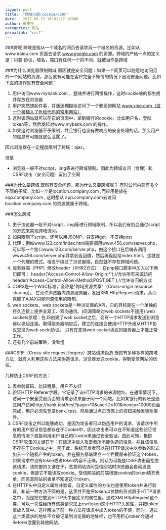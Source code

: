 ```yaml
---
layout: post
title:  "跨域问题/cookie/CSRF"
date:   2017-06-23 16:01:27 +0800
author: 皮皮莎
categories: 网站
permalink: "csrf"
---
```


###跨域
跨域是指从一个域名的网页去请求另一个域名的资源。比如从www.baidu.com 页面去请求 www.google.com 的资源。跨域的严格一点的定义是：只要 协议，域名，端口有任何一个的不同，就被当作是跨域

###为什么浏览器限制跨域
原因就是安全问题：如果一个网页可以随意地访问另外一个网站的资源，那么就有可能在客户完全不知情的情况下出现安全问题。比如下面的操作就有安全问题：

1. 用户访问www.mybank.com ，登陆并进行网银操作，这时cookie啥的都生成并存放在浏览器
2. 用户突然想起件事，并迷迷糊糊地访问了一个邪恶的网站 www.xiee.com（或一个被植入了危险代码的常用网站）
3. 这时该网站就可以在它的页面中，拿到银行的cookie，比如用户名，登陆token等，然后发起对www.mybank.com 的操作。
4. 如果这时浏览器不予限制，并且银行也没有做响应的安全处理的话，那么用户的信息有可能就这么泄露了。

因此浏览器在一定程度限制了跨域：ajax。

但是

* 浏览器一般不对script，img等进行跨域限制。因此为跨域访问（合理）和CSRF攻击（安全问题）留出了空间

###为什么要跨域
既然有安全问题，那为什么又要跨域呢？ 有时公司内部有多个不同的子域，比如一个是location.company.com ,而应用是放在app.company.com , 这时想从 app.company.com去访问 location.company.com 的资源就属于跨域。

###怎么跨域
1. 由于浏览器一般不对script，img等进行跨域限制，所以我们有机会通过script的方式来实现跨域访问。
2. 如果限制了script，还可以用JSONP，只支持get，不支持post
3. 代理：例如www.123.com/index.html需要调用www.456.com/server.php，可以写一个接口www.123.com/server.php，由这个接口在后端去调用www.456.com/server.php并拿到返回值，然后再返回给index.html，这就是一个代理的模式。相当于绕过了浏览器端，自然就不存在跨域问题。
4. 服务器端（PHP）修改header（XHR2方式）：
在php接口脚本中加入以下两句即可：
header('Access-Control-Allow-Origin:*');//允许所有来源访问
header('Access-Control-Allow-Method:POST,GET');//允许访问的方式
5. CORS是一个W3C标准，全称是"跨域资源共享"（Cross-origin resource sharing）。
它允许浏览器向跨源服务器，发出XMLHttpRequest请求，从而克服了AJAX只能同源使用的限制。
6. web sockets。web sockets是一种浏览器的API，它的目标是在一个单独的持久连接上提供全双工、双向通信。(同源策略对web sockets不适用)
web sockets原理：在JS创建了web socket之后，会有一个HTTP请求发送到浏览器以发起连接。取得服务器响应后，建立的连接会使用HTTP升级从HTTP协议交换为web sockt协议。
只有在支持web socket协议的服务器上才能正常工作。
7. 还有几个前端策略，没看懂

###CSRF（Cross-site request forgery）跨站请求伪造
既然有多种多样的跨域方法，就有人利用这些方法来伪造请求，浏览器发送cookie，得到受信网站的信任。

几种防止CSRF的方法：

1. 表单验证码。比较粗暴，用户不友好
2.  验证HTTP Referer字段。它记录了该HTTP请求的来源地址。在通常情况下，访问一个安全受限页面的请求必须来自于同一个网站。比如某银行的转账是通过用户访问http://bank.test/test?page=10&userID=101&money=10000页面完成，用户必须先登录bank. test，然后通过点击页面上的按钮来触发转账事件。
3.  CSRF攻击之所以能够成功，是因为攻击者可以伪造用户的请求，该请求中所有的用户验证信息都存在于Cookie中，因此攻击者可以在不知道这些验证信息的情况下直接利用用户自己的Cookie来通过安全验证。由此可知，抵御CSRF攻击的关键在于：在请求中放入攻击者所不能伪造的信息，并且该信息不存在于Cookie之中。鉴于此，系统开发者可以在HTTP请求中以参数的形式加入一个随机产生的token，并在服务器端建立一个拦截器来验证这个token，如果请求中没有token或者token内容不正确，则认为可能是CSRF攻击而拒绝该请求。该防御的关键在于，恶意网站访问受信网站时浏览器会自动发送cookie，但是它不能读取cookie。受信网站的前端根据cookie的token填充表单，而恶意网站的表单不知道这个token。
4.  在HTTP头中自定义属性并验证。自定义属性的方法也是使用token并进行验证，和前一种方法不同的是，这里并不是把token以参数的形式置于HTTP请求之中，而是把它放到HTTP头中自定义的属性里。通过XMLHttpRequest这个类，可以一次性给所有该类请求加上csrftoken这个HTTP头属性，并把token值放入其中。这样解决了前一种方法在请求中加入token的不便，同时，通过这个类请求的地址不会被记录到浏览器的地址栏，也不用担心token会通过Referer泄露到其他网站。

